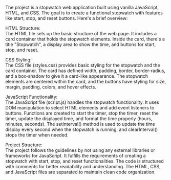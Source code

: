 The project is a stopwatch web application built using vanilla JavaScript, HTML, and CSS. The goal is to create a functional stopwatch with features like start, stop, and reset buttons. Here's a brief overview:


HTML Structure:     
The HTML file sets up the basic structure of the web page. It includes a card container that holds the stopwatch elements.
Inside the card, there's a title "Stopwatch", a display area to show the time, and buttons for start, stop, and reset.
     
CSS Styling:     
The CSS file (styles.css) provides basic styling for the stopwatch and the card container.
The card has defined width, padding, border, border-radius, and a box-shadow to give it a card-like appearance.
The stopwatch elements are centered within the card, and the buttons have styling for size, margin, padding, colors, and hover effects.
    
JavaScript Functionality:     
The JavaScript file (script.js) handles the stopwatch functionality.
It uses DOM manipulation to select HTML elements and add event listeners to buttons.
Functions are created to start the timer, stop the timer, reset the timer, update the displayed time, and format the time properly (hours, minutes, seconds).
The setInterval() method is used to update the time display every second when the stopwatch is running, and clearInterval() stops the timer when needed.
    
Project Structure:    
The project follows the guidelines by not using any external libraries or frameworks for JavaScript.
It fulfills the requirements of creating a stopwatch with start, stop, and reset functionalities.
The code is structured with comments for better readability and understanding.
The HTML, CSS, and JavaScript files are separated to maintain clean code organization.
